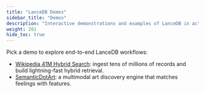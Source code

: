 ```yaml
---
title: "LanceDB Demos"
sidebar_title: "Demos"
description: "Interactive demonstrations and examples of LanceDB in action"
weight: 201
hide_toc: true
---
```


Pick a demo to explore end-to-end LanceDB workflows:

- [Wikipedia 41M Hybrid Search](./wikipedia-41m-hybrid-search/): ingest tens of millions of records and build lightning-fast hybrid retrieval.
- [SemanticDotArt](./semanticdotart/): a multimodal art discovery engine that matches feelings with features.

